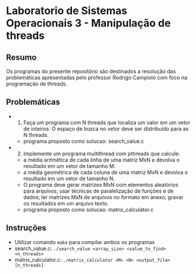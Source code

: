 # Laboratorio de Sistemas Operacionais 3 - Manipulação de threads
## Resumo
Os programas do presente repositório são destinados a resolução das problemáticas apresentadas pelo professor Rodrigo Campiolo com foco na programação de threads.

## Problemáticas
- 1. Faça um programa com N threads que localiza um valor em um vetor de inteiros. O espaço de busca no vetor deve ser distribuído para as N threads. 
    - programa proposto como solucao: search\_value.c
- 2. Implemente um programa multithread com pthreads que calcule:
    - a média aritmética de cada linha de uma matriz MxN e devolva o resultado em um vetor de tamanho M.
    - a média geométrica de cada coluna de uma matriz MxN e devolva o resultado em um vetor de tamanho N.
    - O programa deve gerar matrizes MxN com elementos aleatórios para arquivos; usar técnicas de paralelização de funções e de dados; ler matrizes MxN de arquivos no formato em anexo; gravar os resultados em um arquivo texto.
    - programa proposto como solucao: matrix\_calculator.c
## Instruções
- Utilizar comando `make` para compilar ambos os programas
- search_value.c: `./search_value <array_size> <value_to_find> <n_threads>`
- matrix\_calculator.c: `./matrix_calculator <M> <N> <output_file> [n_threads]`
